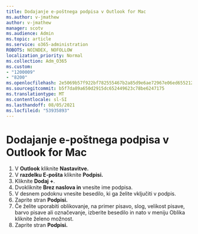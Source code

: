 ```yaml
---
title: Dodajanje e-poštnega podpisa v Outlook for Mac
ms.author: v-jmathew
author: v-jmathew
manager: scotv
ms.audience: Admin
ms.topic: article
ms.service: o365-administration
ROBOTS: NOINDEX, NOFOLLOW
localization_priority: Normal
ms.collection: Adm_O365
ms.custom:
- "1200009"
- "8200"
ms.openlocfilehash: 2e5069b57f922bf782555467b2a85d9e6ae72967e06ed655212e8574ed4c091b
ms.sourcegitcommit: b5f7da89a650d2915dc652449623c78be6247175
ms.translationtype: MT
ms.contentlocale: sl-SI
ms.lasthandoff: 08/05/2021
ms.locfileid: "53935893"
---
```

# <a name="add-email-signature-in-outlook-for-mac"></a>Dodajanje e-poštnega podpisa v Outlook for Mac

1. V **Outlook** kliknite **Nastavitve.**
2. V **razdelku E-pošta** kliknite **Podpisi.**
3. Kliknite **Dodaj +**.
4. Dvokliknite **Brez naslova in** vnesite ime podpisa.
5. V desnem podoknu vnesite besedilo, ki ga želite vključiti v podpis.
6. Zaprite stran **Podpisi.**
7. Če želite uporabiti oblikovanje, na primer pisavo, slog, velikost pisave, barvo pisave ali označevanje, izberite besedilo in nato v meniju Oblika kliknite želeno možnost.
8. Zaprite stran **Podpisi.**
